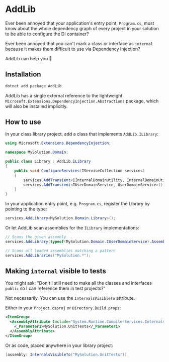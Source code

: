 ﻿# AddLib

Ever been annoyed that your application's entry point, `Program.cs`, must
know about the whole dependency graph of every project in your solution to
be able to configure the DI container?

Ever been annoyed that you can't mark a class or interface as `internal` because
it makes them difficult to use via Dependency Injection?

AddLib can help you 🎉


## Installation

```sh
dotnet add package AddLib
```

AddLib has a single external reference to the lightweight
`Microsoft.Extensions.DependencyInjection.Abstractions` package, which will
also be installed implicitly.


## How to use

In your class library project, add a class that implements `AddLib.ILibrary`:

```csharp
using Microsoft.Extensions.DependencyInjection;

namespace MySolution.Domain;

public class Library : AddLib.ILibrary
{
    public void ConfigureServices(IServiceCollection services)
    {
        services.AddTransient<IInternalDomainUtility, InternalDomainUtility>();
        services.AddTransient<IUserDomainService, UserDomainService>();
    }
}
```

In your application entry point, e.g. `Program.cs`, register the Library
by pointing to the type:

```csharp
services.AddLibrary<MySolution.Domain.Library>();
```

Or let AddLib scan assemblies for the `ILibrary` implementations:

```csharp
// Scans the given assembly
services.AddLibrary(typeof(MySolution.Domain.IUserDomainService).Assembly);

// Scans all loaded assemblies matching a pattern
services.AddLibraries("MySolution.*");
```


## Making `internal` visible to tests

You might ask: "Don't I still need to make all the classes and interfaces
`public` so I can reference them in test projects?"

Not necessarily. You can use the `InternalsVisibleTo` attribute.

Either in your `Project.csproj` or `Directory.Build.props`:

```xml
<ItemGroup>
  <AssemblyAttribute Include="System.Runtime.CompilerServices.InternalsVisibleToAttribute">
    <_Parameter1>MySolution.UnitTests</_Parameter1>
  </AssemblyAttribute>
</ItemGroup>
```

Or as code, placed anywhere in your library project:

```csharp
[assembly: InternalsVisibleTo("MySolution.UnitTests")]
```

